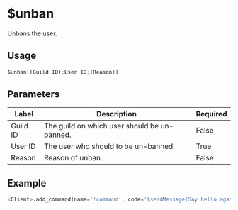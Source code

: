 # $unban
Unbans the user.

## Usage
```py
$unban[(Guild ID);User ID;(Reason)]
```

## Parameters
| Label | Description | Required |
| ----- | ----------- | -------- |
| Guild ID | The guild on which user should be un-banned. | False |
| User ID | The user who should to be un-banned. | True |
| Reason | Reason of unban. | False |

## Example
```py
<Client>.add_command(name='!command', code='$sendMessage[Say hello again to this user!] $unban[$message]')
```
